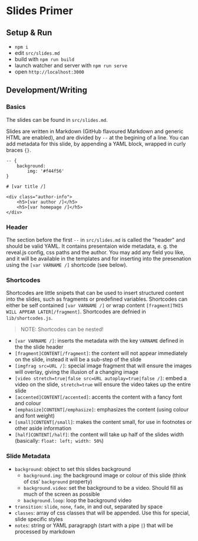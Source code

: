 # Slides Primer

## Setup & Run
- `npm i`
- edit `src/slides.md`
- build with `npm run build`
- launch watcher and server with `npm run serve`
- open `http://localhost:3000`

## Development/Writing

### Basics
The slides can be found in `src/slides.md`.

Slides are written in Markdown (GitHub flavoured Markdown and generic HTML are enabled), and are divided by `--` at the begining of a line. You can add metadata for this slide,  by appending a YAML block, wrapped in curly braces `{}`.

```
-- {
    background: 
        img: '#f44f56'
}

# [var title /]

<div class="author-info">
    <h5>[var author /]</h5>
    <h5>[var homepage /]</h5>
</div>
```

### Header
The section before the first `--` in `src/slides.md` is called the "header" and should be valid YAML. It contains presentaion wide metadata, e. g. the reveal.js config, css paths and the author. You may add any field you like, and it will be available in the templates and for inserting into the presenation using the `[var VARNAME /]` shortcode (see below).

### Shortcodes
Shortcodes are little snipets that can be used to insert structured content into the slides, such as fragments or predefined variables. Shortcodes can either be self contained `[var VARNAME /]` or wrap content `[fragment]THIS WILL APPEAR LATER[/fragment]`. Shortcodes are
defnied in `lib/shortcodes.js`. 

> NOTE: Shortcodes can be nested!

- `[var VARNAME /]`: inserts the metadata with the key `VARNAME` defined in the the slide header
- `[fragment]CONTENT[/fragment]`: the content will not appear immediately on the slide, instead it will be a sub-step of the slide
- `[imgfrag src=URL /]`: special image fragment that will ensure the images will overlay, giving the illusion of a changing image
- `[video stretch=true|false src=URL autoplay=true|false /]`: embed a video on the slide, `stretch=true` will ensure the video takes up the entire slide
- `[accented]CONTENT[/accented]`: accents the content with a fancy font and colour
- `[emphasize]CONTENT[/emphasize]`: emphasizes the content (using colour and font weight)
- `[small]CONTENT[/small]`: makes the content small, for use in footnotes or other aside information
- `[half]CONTENT[/half]`: the content will take up half of the slides width (basically: `float: left; width: 50%`)


### Slide Metadata
- `background`: object to set this slides background
    - `background.img`: the background image or colour of this slide (think of css' `background` property)
    - `background.video`: set the background to be a video. Should fill as much of the screen as possible
    - `background.loop`: loop the background video
- `transition`: `slide`, `none`, `fade`, in and out, separated by space
- `classes`: array of css classes that will be appended. Use this for special, slide specific styles
- `notes`: string or YAML paragrapgh (start with a pipe `|`) that will be processed by markdown


